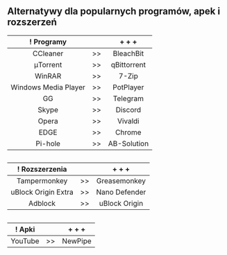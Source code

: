 ## Alternatywy dla popularnych programów, apek i rozszerzeń


! Programy | | + + +
| :---: | :---: | :---:
| CCleaner | >> | BleachBit
| μTorrent | >> | qBittorrent
| WinRAR | >> | 7-Zip
| Windows Media Player | >> | PotPlayer
| GG | >> | Telegram
| Skype | >> | Discord
| Opera | >> | Vivaldi 
| EDGE | >> | Chrome
| Pi-hole | >> | AB-Solution

##

! Rozszerzenia | | + + +
| :---: | :---: | :---:
| Tampermonkey | >> | Greasemonkey
| uBlock Origin Extra | >> | Nano Defender
| Adblock | >> | uBlock Origin

##

! Apki | | + + +
| :---: | :---: | :---:
| YouTube | >> | NewPipe
